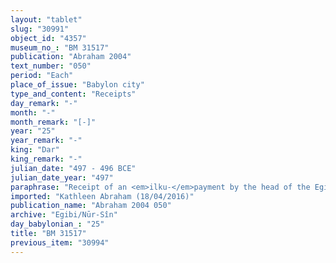 ```yaml
---
layout: "tablet"
slug: "30991"
object_id: "4357"
museum_no_: "BM 31517"
publication: "Abraham 2004"
text_number: "050"
period: "Each"
place_of_issue: "Babylon city"
type_and_content: "Receipts"
day_remark: "-"
month: "-"
month_remark: "[-]"
year: "25"
year_remark: "-"
king: "Dar"
king_remark: "-"
julian_date: "497 - 496 BCE"
julian_date_year: "497"
paraphrase: "Receipt of an <em>ilku-</em>payment by the head of the Egibi family.<br /> <strong>A</strong> receives payment (<em>mahāru</em>) from <strong>B<sub>1</sub></strong> for his entire <em>ilku</em>-tax from Nisan (I) of the 25<sup>th</sup> year of Darius till the end of Addar (XII) of the 26<sup>th</sup> year, and for half (<em>mi&scaron;lu</em>) of the <em>ilku</em>-tax of <strong>B<sub>2</sub></strong>. The amounts received are not specified. The parties to the contract have taken one copy of the document each. Names of 4 witnesses and the scribe.<br /> <br /> <strong>A</strong>=Marduk-nā&scaron;ir-apli/Iddinaya//Egibi (=Marduk-nāṣir-apli/Itti-Marduk-balāṭu//Egibi);&nbsp;<strong>B<sub>1</sub></strong>=Murānu/Marduk-nāṣir//<em>Ah</em>-<em>bāni;&nbsp;</em><strong>B<sub>2</sub></strong>=<em>PN</em>?/Nuh&scaron;ia"
imported: "Kathleen Abraham (18/04/2016)"
publication_name: "Abraham 2004 050"
archive: "Egibi/Nūr-Sîn"
day_babylonian_: "25"
title: "BM 31517"
previous_item: "30994"
---
```

